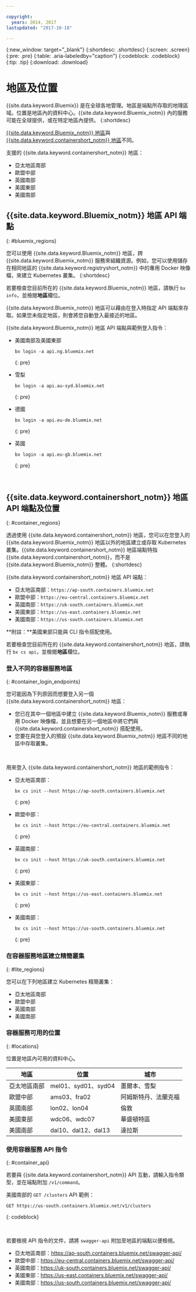 ```yaml
---

copyright:
  years: 2014, 2017
lastupdated: "2017-10-18"

---
```


{:new_window: target="_blank"}
{:shortdesc: .shortdesc}
{:screen: .screen}
{:pre: .pre}
{:table: .aria-labeledby="caption"}
{:codeblock: .codeblock}
{:tip: .tip}
{:download: .download}

# 地區及位置
{{site.data.keyword.Bluemix}} 是在全球各地管理。地區是端點所存取的地理區域。位置是地區內的資料中心。{{site.data.keyword.Bluemix_notm}} 內的服務可能在全球提供，或在特定地區內提供。
{:shortdesc}

[{{site.data.keyword.Bluemix_notm}} 地區](#bluemix_regions)與 [{{site.data.keyword.containershort_notm}} 地區](#container_regions)不同。

支援的 {{site.data.keyword.containershort_notm}} 地區：
  * 亞太地區南部
  * 歐盟中部
  * 英國南部
  * 美國東部
  * 美國南部

## {{site.data.keyword.Bluemix_notm}} 地區 API 端點
{: #bluemix_regions}

您可以使用 {{site.data.keyword.Bluemix_notm}} 地區，跨 {{site.data.keyword.Bluemix_notm}} 服務來組織資源。例如，您可以使用儲存在相同地區的 {{site.data.keyword.registryshort_notm}} 中的專用 Docker 映像檔，來建立 Kubernetes 叢集。
{:shortdesc}

若要檢查您目前所在的 {{site.data.keyword.Bluemix_notm}} 地區，請執行 `bx info`，並檢閱**地區**欄位。

{{site.data.keyword.Bluemix_notm}} 地區可以藉由在登入時指定 API 端點來存取。如果您未指定地區，則會將您自動登入最接近的地區。

{{site.data.keyword.Bluemix_notm}} 地區 API 端點與範例登入指令：

  * 美國南部及美國東部
      ```
      bx login -a api.ng.bluemix.net
      ```
      {: pre}

  * 雪梨
      ```
      bx login -a api.au-syd.bluemix.net
      ```
      {: pre}

  * 德國
      ```
      bx login -a api.eu-de.bluemix.net
      ```
      {: pre}

  * 英國
      ```
      bx login -a api.eu-gb.bluemix.net
      ```
      {: pre}



<br />


## {{site.data.keyword.containershort_notm}} 地區 API 端點及位置
{: #container_regions}

透過使用 {{site.data.keyword.containershort_notm}} 地區，您可以在您登入的 {{site.data.keyword.Bluemix_notm}} 地區以外的地區建立或存取 Kubernetes 叢集。{{site.data.keyword.containershort_notm}} 地區端點特指 {{site.data.keyword.containershort_notm}}，而不是 {{site.data.keyword.Bluemix_notm}} 整體。
{:shortdesc}

{{site.data.keyword.containershort_notm}} 地區 API 端點：
  * 亞太地區南部：`https://ap-south.containers.bluemix.net`
  * 歐盟中部：`https://eu-central.containers.bluemix.net`
  * 英國南部：`https://uk-south.containers.bluemix.net`
  * 美國東部：`https://us-east.containers.bluemix.net`
  * 美國南部：`https://us-south.containers.bluemix.net`

**附註：**美國東部只能與 CLI 指令搭配使用。

若要檢查您目前所在的 {{site.data.keyword.containershort_notm}} 地區，請執行 `bx cs api`，並檢閱**地區**欄位。

### 登入不同的容器服務地區
{: #container_login_endpoints}

您可能因為下列原因而想要登入另一個 {{site.data.keyword.containershort_notm}} 地區：
  * 您已在其中一個地區中建立 {{site.data.keyword.Bluemix_notm}} 服務或專用 Docker 映像檔，並且想要在另一個地區中將它們與 {{site.data.keyword.containershort_notm}} 搭配使用。
  * 您要在與您登入的預設 {{site.data.keyword.Bluemix_notm}} 地區不同的地區中存取叢集。

</br>

用來登入 {{site.data.keyword.containershort_notm}} 地區的範例指令：
  * 亞太地區南部：
    ```
    bx cs init --host https://ap-south.containers.bluemix.net
    ```
    {: pre}

  * 歐盟中部：
    ```
    bx cs init --host https://eu-central.containers.bluemix.net
    ```
    {: pre}

  * 英國南部：
    ```
    bx cs init --host https://uk-south.containers.bluemix.net
    ```
    {: pre}

  * 美國東部：
    ```
    bx cs init --host https://us-east.containers.bluemix.net
    ```
    {: pre}

  * 美國南部：
    ```
    bx cs init --host https://us-south.containers.bluemix.net
    ```
    {: pre}

### 在容器服務地區建立精簡叢集
{: #lite_regions}

您可以在下列地區建立 Kubernetes 精簡叢集：
  * 亞太地區南部
  * 歐盟中部
  * 英國南部
  * 美國南部

### 容器服務可用的位置
{: #locations}

位置是地區內可用的資料中心。

  | 地區| 位置| 城市|
  |--------|----------|------|
  | 亞太地區南部| mel01、syd01、syd04| 墨爾本、雪梨|
  | 歐盟中部| ams03、fra02| 阿姆斯特丹、法蘭克福|
  | 英國南部| lon02、lon04| 倫敦|
  | 美國東部| wdc06、wdc07| 華盛頓特區|
  | 美國南部| dal10、dal12、dal13| 達拉斯|

### 使用容器服務 API 指令
{: #container_api}

若要與 {{site.data.keyword.containershort_notm}} API 互動，請輸入指令類型，並在端點附加 `/v1/command`。

美國南部的 `GET /clusters` API 範例：
  ```
  GET https://us-south.containers.bluemix.net/v1/clusters
  ```
  {: codeblock}

</br>

若要檢視 API 指令的文件，請將 `swagger-api` 附加至地區的端點以便檢視。
  * 亞太地區南部：https://ap-south.containers.bluemix.net/swagger-api/
  * 歐盟中部：https://eu-central.containers.bluemix.net/swagger-api/
  * 英國南部：https://uk-south.containers.bluemix.net/swagger-api/
  * 美國東部：https://us-east.containers.bluemix.net/swagger-api/
  * 美國南部：https://us-south.containers.bluemix.net/swagger-api/
